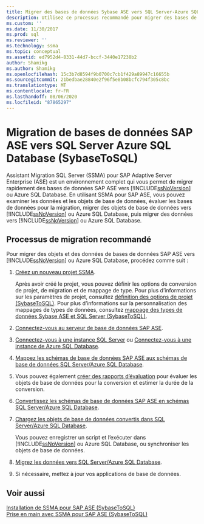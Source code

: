 ```yaml
---
title: Migrer des bases de données Sybase ASE vers SQL Server-Azure SQL Database | Microsoft Docs
description: Utilisez ce processus recommandé pour migrer des bases de données SAP Adaptive Server Enterprise vers SQL Server ou Azure SQL Database à l’aide d’Assistant Migration SQL Server (SSMA).
ms.custom: ''
ms.date: 11/30/2017
ms.prod: sql
ms.reviewer: ''
ms.technology: ssma
ms.topic: conceptual
ms.assetid: ed7952d4-8331-44d7-bccf-3440e17238b2
author: Shamikg
ms.author: Shamikg
ms.openlocfilehash: 15c3b7d8594f9b0700c7cb1f429a89947c16655b
ms.sourcegitcommit: 21bedbae28840e2f96f5e8b08bcfc794f305c8bc
ms.translationtype: MT
ms.contentlocale: fr-FR
ms.lasthandoff: 08/06/2020
ms.locfileid: "87865297"
---
```

# <a name="migrating-sap-ase-databases-to-sql-server---azure-sql-database-sybasetosql"></a>Migration de bases de données SAP ASE vers SQL Server Azure SQL Database (SybaseToSQL)
Assistant Migration SQL Server (SSMA) pour SAP Adaptive Server Enterprise (ASE) est un environnement complet qui vous permet de migrer rapidement des bases de données SAP ASE vers [!INCLUDE[ssNoVersion](../../includes/ssnoversion-md.md)] ou Azure SQL Database. En utilisant SSMA pour SAP ASE, vous pouvez examiner les données et les objets de base de données, évaluer les bases de données pour la migration, migrer des objets de base de données vers [!INCLUDE[ssNoVersion](../../includes/ssnoversion-md.md)] ou Azure SQL Database, puis migrer des données vers [!INCLUDE[ssNoVersion](../../includes/ssnoversion-md.md)] ou Azure SQL Database.  
  
## <a name="recommended-migration-process"></a>Processus de migration recommandé  
Pour migrer des objets et des données de bases de données SAP ASE vers [!INCLUDE[ssNoVersion](../../includes/ssnoversion-md.md)] ou Azure SQL Database, procédez comme suit :  
  
1.  [Créez un nouveau projet SSMA](working-with-ssma-projects-sybasetosql.md).  
  
    Après avoir créé le projet, vous pouvez définir les options de conversion de projet, de migration et de mappage de type. Pour plus d’informations sur les paramètres de projet, consultez [définition des options de projet &#40;SybaseToSQL&#41;](../../ssma/sybase/setting-project-options-sybasetosql.md). Pour plus d’informations sur la personnalisation des mappages de types de données, consultez [mappage des types de données Sybase ASE et SQL Server &#40;SybaseToSQL&#41;](../../ssma/sybase/mapping-sybase-ase-and-sql-server-data-types-sybasetosql.md).  
  
2.  [Connectez-vous au serveur de base de données SAP ASE](connecting-to-sybase-ase-sybasetosql.md).  
  
3.  [Connectez-vous à une instance SQL Server](connecting-to-sql-server-sybasetosql.md) ou [Connectez-vous à une instance de Azure SQL Database](connecting-to-azure-sql-db-sybasetosql.md).  
  
4.  [Mappez les schémas de base de données SAP ASE aux schémas de base de données SQL Server/Azure SQL Database](https://msdn.microsoft.com/2c927003-c49d-4fe1-8e3e-5b2899166268).  
  
5.  Vous pouvez également [créer des rapports d’évaluation](assessing-sybase-ase-database-objects-for-conversion-sybasetosql.md) pour évaluer les objets de base de données pour la conversion et estimer la durée de la conversion.  
  
6.  [Convertissez les schémas de base de données SAP ASE en schémas SQL Server/Azure SQL Database](https://msdn.microsoft.com/509cb65d-2f54-427a-83d7-37919cc4e3e3).  
  
7.  [Chargez les objets de base de données convertis dans SQL Server/Azure SQL Database](https://msdn.microsoft.com/4c59256f-99a8-4351-9559-a455813dbd06).  
  
    Vous pouvez enregistrer un script et l’exécuter dans [!INCLUDE[ssNoVersion](../../includes/ssnoversion-md.md)] ou Azure SQL Database, ou synchroniser les objets de base de données.  
  
8.  [Migrez les données vers SQL Server/Azure SQL Database](https://msdn.microsoft.com/54a39f5e-9250-4387-a3ae-eae47c799811).  
  
9. Si nécessaire, mettez à jour vos applications de base de données.  
  
## <a name="see-also"></a>Voir aussi  
[Installation de SSMA pour SAP ASE &#40;SybaseToSQL&#41;](../../ssma/sybase/installing-ssma-for-sybase-sybasetosql.md)  
[Prise en main avec SSMA pour SAP ASE &#40;SybaseToSQL&#41;](../../ssma/sybase/getting-started-with-ssma-for-sybase-sybasetosql.md)  
  

